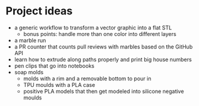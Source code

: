# Project ideas
* a generic workflow to transform a vector graphic into a flat STL
  * bonus points: handle more than one color into different layers
* a marble run
* a PR counter that counts pull reviews with marbles based on the GitHub API
* learn how to extrude along paths properly and print big house numbers
* pen clips that go into notebooks
* soap molds
  * molds with a rim and a removable bottom to pour in
  * TPU moulds with a PLA case
  * positive PLA models that then get modeled into silicone negative moulds

